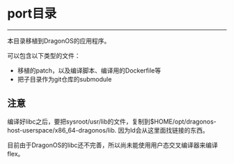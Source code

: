 # port目录
---

本目录移植到DragonOS的应用程序。

可以包含以下类型的文件：

- 移植的patch，以及编译脚本、编译用的Dockerfile等
- 把子目录作为git仓库的submodule

## 注意

编译好libc之后，要把sysroot/usr/lib的文件，复制到$HOME/opt/dragonos-host-userspace/x86_64-dragonos/lib. 因为ld会从这里面找链接的东西。

目前由于DragonOS的libc还不完善，所以尚未能使用用户态交叉编译器来编译flex。